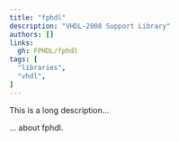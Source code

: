 ```yaml
---
title: "fphdl"
description: "VHDL-2008 Support Library"
authors: []
links:
  gh: FPHDL/fphdl
tags: [
  "libraries",
  "vhdl",
]
---
```


This is a long description...
<!--more-->
... about fphdl.
